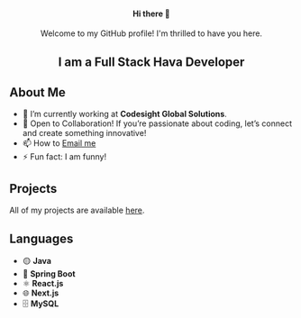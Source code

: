 <div >
  <div align="center">
  <h4>Hi there 👋</h4>
  <p>Welcome to my GitHub profile! I'm thrilled to have you here.</p>
    <h2> I am a Full Stack Hava Developer</h2>
  </div>

  <h2>About Me</h2>
  <ul>
    <li>🔭 I’m currently working at <strong>Codesight Global Solutions</strong>.</li>
    <li>👯 Open to Collaboration! If you’re passionate about coding, let’s connect and create something innovative!</li>
    <li>📫 How to <a href="mailto:machanna037@gmail.com">Email me</a></li>
    <li>⚡ Fun fact: I am funny!</li>
  </ul>

  <h2>Projects</h2>
  <p>All of my projects are available <a href="https://github.com/chinna20g3?tab=repositories">here</a>.</p>

  <h2>Languages</h2>
  <ul>
    <li>🟡 <strong>Java</strong></li>
    <li>🚀 <strong>Spring Boot</strong></li>
    <li>⚛️ <strong>React.js</strong></li>
    <li>🌐 <strong>Next.js</strong></li>
    <li>🗄️ <strong>MySQL</strong></li>
  </ul>
</div>

